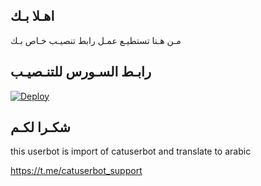 ## اهـلا بـك
مـن هـنا تستطيـع عمـل رابط تنصيـب خـاص بـك

## رابـط السـورس للتنـصيـب

[![Deploy](https://www.herokucdn.com/deploy/button.svg)](https://heroku.com/deploy?template=https://github.com/q7xij/jmthon)

## شكـرا لكـم 


this userbot is import of catuserbot and translate to arabic

https://t.me/catuserbot_support
